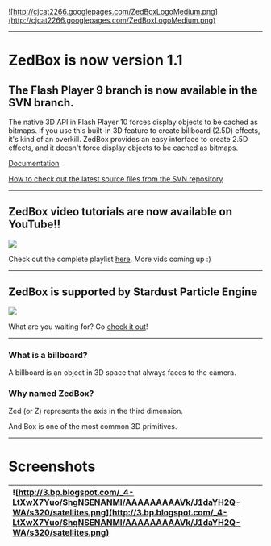 ![http://cjcat2266.googlepages.com/ZedBoxLogoMedium.png](http://cjcat2266.googlepages.com/ZedBoxLogoMedium.png)


---


# ZedBox is now version 1.1 #

## The Flash Player 9 branch is now available in the SVN branch. ##

The native 3D API in Flash Player 10 forces display objects to be cached as bitmaps. If you use this built-in 3D feature to create billboard (2.5D) effects, it's kind of an overkill. ZedBox provides an easy interface to create 2.5D effects, and it doesn't force display objects to be cached as bitmaps.

[Documentation](http://zedbox.googlecode.com/svn/trunk/docs/index.html)

[How to check out the latest source files from the SVN repository](http://cjcat.blogspot.com/2009/06/using-tortoisesvn-to-check-out-files.html)


---


## ZedBox video tutorials are now available on YouTube!! ##

[![](http://www.sabredefence.com/images/youtube_logo.gif)](http://www.youtube.com/view_play_list?p=84AC3DE6772538E4)

Check out the complete playlist [here](http://www.youtube.com/view_play_list?p=239C923DAC6C7A58). More vids coming up :)


---


## ZedBox is supported by Stardust Particle Engine ##

[![](http://cjcat2266.googlepages.com/StardustLogoMediumShadowed.png)](http://code.google.com/p/stardust-particle-engine/)

What are you waiting for? Go [check it out](http://code.google.com/p/stardust-particle-engine)!


---


### What is a billboard? ###

A billboard is an object in 3D space that always faces to the camera.

### Why named ZedBox? ###

Zed (or Z) represents the axis in the third dimension.

And Box is one of the most common 3D primitives.


---


# Screenshots #

|![http://3.bp.blogspot.com/_4-LtXwX7Yuo/ShgNSENANMI/AAAAAAAAAVk/J1daYH2Q-WA/s320/satellites.png](http://3.bp.blogspot.com/_4-LtXwX7Yuo/ShgNSENANMI/AAAAAAAAAVk/J1daYH2Q-WA/s320/satellites.png)|
|:----------------------------------------------------------------------------------------------------------------------------------------------------------------------------------------------|